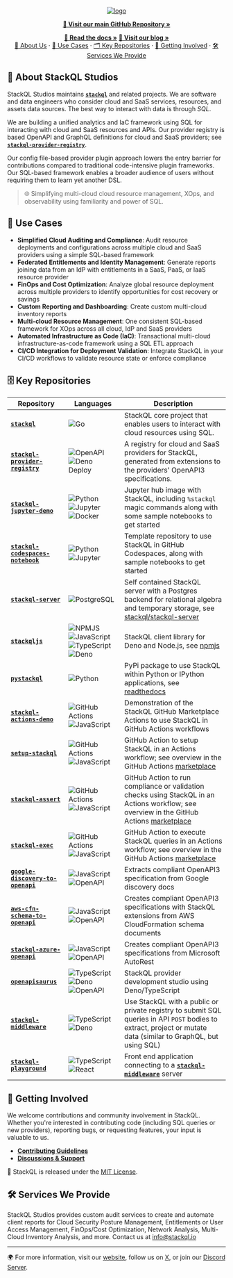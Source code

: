<!-- web assets -->
[logo]: https://stackql.io/img/stackql-logo-bold.png "stackql logo"
[homepage]: https://stackql.io/
[docs]: https://stackql.io/docs
[blog]: https://stackql.io/blog

<!-- repos and links -->
[core]: https://github.com/stackql/stackql
[license]: https://github.com/stackql/stackql/blob/main/LICENSE
[registry]: https://github.com/stackql/stackql-provider-registry
[contributing]: https://github.com/stackql/stackql/blob/main/CONTRIBUTING.md
[discussions]: https://github.com/orgs/stackql/discussions
[jupyterdemo]: https://github.com/stackql/stackql-jupyter-demo
[pystackql]: https://github.com/stackql/pystackql
[stackqljs]: https://github.com/stackql/stackqljs
[google2openapi]: https://github.com/stackql/google-discovery-to-openapi
[openapisaurus]: https://github.com/stackql/openapisaurus
[aws2openapi]: https://github.com/stackql/aws-cfn-schema-to-openapi
[azure2openapi]: https://github.com/stackql/stackql-azure-openapi
[codespaces]: https://github.com/stackql/stackql-codespaces-notebook
[actionsdemo]: https://github.com/stackql/stackql-actions-demo
[setupstackql]: https://github.com/stackql/setup-stackql
[stackqlassert]: https://github.com/stackql/stackql-assert
[stackqlexec]: https://github.com/stackql/stackql-exec
[middleware]: https://github.com/stackql/stackql-middleware
[playground]: https://github.com/stackql/stackql-playground
[server]: https://github.com/stackql/stackql-server

<!-- badges -->
[latestreleasebadge]: https://img.shields.io/github/v/release/stackql/stackql?sort=semver "Latest Release"
[downloadsbadge]: https://img.shields.io/github/downloads/stackql/stackql/total "Downloads"
[licensebadge]: https://img.shields.io/github/license/stackql/stackql "License"

<!-- social -->
[twitter]: https://twitter.com/stackql
[discord]: https://discord.com/invite/xVXZ9d5NxN

[golang]: https://img.shields.io/badge/golang-%2300ADD8.svg?plastic&logo=go&logoColor=white
[typescript]: https://img.shields.io/badge/typescript-%23007ACC.svg?plastic&logo=typescript&logoColor=white
[javascript]: https://img.shields.io/badge/javascript-%23323330.svg?plastic&logo=javascript&logoColor=%23F7DF1E
[denodeploy]: https://img.shields.io/badge/deno%20deploy-000000?v&logo=deno&logoColor=white
[deno]: https://img.shields.io/badge/deno-000000?v&logo=deno&logoColor=white
[docker]: https://img.shields.io/badge/docker-%230db7ed.svg?plastic&logo=docker&logoColor=white
[react]: https://img.shields.io/badge/react-%2320232a.svg?plastic&logo=react&logoColor=%2361DAFB
[githubactions]: https://img.shields.io/badge/github%20actions-%232671E5.svg?plastic&logo=githubactions&logoColor=white
[openapi]: https://img.shields.io/badge/openapi-%236C757D.svg?plastic&logo=openapiinitiative&logoColor=white
[jupyter]: https://img.shields.io/badge/jupyter-F37626.svg?&plastic&logo=Jupyter&logoColor=white
[python]: https://img.shields.io/badge/python-3776AB.svg?plastic&logo=Python&logoColor=white
[npmjs]: https://img.shields.io/badge/npm-CB3837.svg?plastic&logo=nodedotjs&logoColor=white
[postgresql]: https://img.shields.io/badge/postgresql-4169E1.svg?plastic&logo=postgresql&logoColor=white

<!-- language: lang-none -->
<div align="center">

[![logo]][homepage]  
<!-- ![latestreleasebadge]
![downloadsbadge]
![licensebadge] -->

</div>

<div align="center">

[__🌟 Visit our main GitHub Repository »__][core]

</div>

<div align="center">
<p align="center">

[__📖 Read the docs »__][docs]  [__📝 Visit our blog »__][blog]  
[👥 About Us](#about-stackql-studios) ·
[🚀 Use Cases](#use-cases) ·
[🗂️ Key Repositories](#key-repositories) ·
[👐 Getting Involved](#getting-involved) ·
[🛠️ Services We Provide](#services-we-provide)

</p>
</div>

## 🏢 About StackQL Studios
StackQL Studios maintains [__`stackql`__][core] and related projects. We are software and data engineers who consider cloud and SaaS services, resources, and assets data sources.  The best way to interact with data is through *SQL*.  

We are building a unified analytics and IaC framework using SQL for interacting with cloud and SaaS resources and APIs.  Our provider registry is based OpenAPI and GraphQL definitions for cloud and SaaS providers; see [__`stackql-provider-registry`__][registry].   

Our config file-based provider plugin approach lowers the entry barrier for contributions compared to traditional code-intensive plugin frameworks.  Our SQL-based framework enables a broader audience of users without requiring them to learn yet another DSL.  

> 🌐 Simplifying multi-cloud cloud resource management, XOps, and observability using familiarity and power of SQL.

## 🎯 Use Cases
- **Simplified Cloud Auditing and Compliance**: Audit resource deployments and configurations across multiple cloud and SaaS providers using a simple SQL-based framework
- **Federated Entitlements and Identity Management**: Generate reports joining data from an IdP with entitlements in a SaaS, PaaS, or IaaS resource provider
- **FinOps and Cost Optimization**: Analyze global resource deployment across multiple providers to identify opportunities for cost recovery or savings
- **Custom Reporting and Dashboarding**: Create custom multi-cloud inventory reports
- **Multi-cloud Resource Management**: One consistent SQL-based framework for XOps across all cloud, IdP and SaaS providers
- **Automated Infrastructure as Code (IaC)**: Transactional multi-cloud infrastructure-as-code framework using a SQL ETL approach
- **CI/CD Integration for Deployment Validation**: Integrate StackQL in your CI/CD workflows to validate resource state or enforce compliance

## 🗄️ Key Repositories
| Repository | Languages | Description |
|------------|-----------|-------------|
| [__`stackql`__][core] | ![Go][golang] | StackQL core project that enables users to interact with cloud resources using SQL. |
| [__`stackql-provider-registry`__][registry] | ![OpenAPI][openapi] ![Deno Deploy][denodeploy] | A registry for cloud and SaaS providers for StackQL, generated from extensions to the providers' OpenAPI3 specifications. |
| [__`stackql-jupyter-demo`__][jupyterdemo] | ![Python][python] ![Jupyter][jupyter] ![Docker][docker] | Jupyter hub image with StackQL, including `%stackql` magic commands along with some sample notebooks to get started |
| [__`stackql-codespaces-notebook`__][codespaces] | ![Python][python] ![Jupyter][jupyter] | Template repository to use StackQL in GitHub Codespaces, along with sample notebooks to get started  |
| [__`stackql-server`__][server] | ![PostgreSQL][postgresql] | Self contained StackQL server with a Postgres backend for relational algebra and temporary storage, see [stackql/stackql-server](https://hub.docker.com/r/stackql/stackql-server) |
| [__`stackqljs`__][stackqljs] | ![NPMJS][npmjs] ![JavaScript][javascript] ![TypeScript][typescript] ![Deno][deno] | StackQL client library for Deno and Node.js, see [npmjs](https://www.npmjs.com/package/@stackql/stackqljs) |
| [__`pystackql`__][pystackql] | ![Python][python] | PyPi package to use StackQL within Python or IPython applications, see [readthedocs](https://pystackql.readthedocs.io/en/latest/) |
| [__`stackql-actions-demo`__][actionsdemo] | ![GitHub Actions][githubactions] ![JavaScript][javascript] | Demonstration of the StackQL GitHub Marketplace Actions to use StackQL in GitHub Actions workflows |
| [__`setup-stackql`__][setupstackql] | ![GitHub Actions][githubactions] ![JavaScript][javascript] | GitHub Action to setup StackQL in an Actions workflow; see overview in the GitHub Actions [marketplace](https://github.com/marketplace/actions/stackql-studios-setup-stackql) |
| [__`stackql-assert`__][stackqlassert] | ![GitHub Actions][githubactions] ![JavaScript][javascript] | GitHub Action to run compliance or validation checks using StackQL in an Actions workflow; see overview in the GitHub Actions [marketplace](https://github.com/marketplace/actions/stackql-studios-stackql-assert) |
| [__`stackql-exec`__][stackqlexec] | ![GitHub Actions][githubactions] ![JavaScript][javascript] | GitHub Action to execute StackQL queries in an Actions workflow; see overview in the GitHub Actions [marketplace](https://github.com/marketplace/actions/stackql-studios-stackql-exec) |
| [__`google-discovery-to-openapi`__][google2openapi] | ![JavaScript][javascript] ![OpenAPI][openapi] | Extracts compliant OpenAPI3 specification from Google discovery docs |
| [__`aws-cfn-schema-to-openapi`__][aws2openapi] | ![JavaScript][javascript] ![OpenAPI][openapi] | Creates compliant OpenAPI3 specifications with StackQL extensions from AWS CloudFormation schema documents |
| [__`stackql-azure-openapi`__][azure2openapi] | ![JavaScript][javascript] ![OpenAPI][openapi] | Creates compliant OpenAPI3 specifications from Microsoft AutoRest |
| [__`openapisaurus`__][openapisaurus] | ![TypeScript][typescript] ![Deno][deno] ![OpenAPI][openapi] | StackQL provider development studio using Deno/TypeScript |
| [__`stackql-middleware`__][middleware] | ![TypeScript][typescript] ![Deno][deno] | Use StackQL with a public or private registry to submit SQL queries in API `POST` bodies to extract, project or mutate data (similar to GraphQL, but using SQL)  |
| [__`stackql-playground`__][playground] | ![TypeScript][typescript] ![React][react] | Front end application connecting to a [__`stackql-middleware`__][middleware] server |

## 👐 Getting Involved
We welcome contributions and community involvement in StackQL. Whether you're interested in contributing code (including SQL queries or new providers), reporting bugs, or requesting features, your input is valuable to us.

- [**Contributing Guidelines**][contributing]
- [**Discussions & Support**][discussions]

📜 StackQL is released under the [MIT License][license].

## 🛠️ Services We Provide
StackQL Studios provides custom audit services to create and automate client reports for Cloud Security Posture Management, Entitlements or User Access Management, FinOps/Cost Optimization, Network Analysis, Multi-Cloud Inventory Analysis, and more.  Contact us at [info@stackql.io](mailto:info@stackql.io)

---

🌍 For more information, visit our [website][homepage], follow us on [X][twitter], or join our [Discord Server][discord].